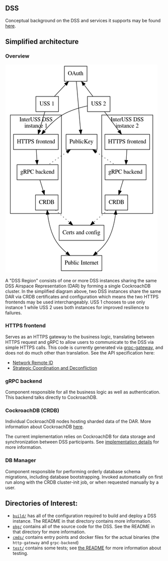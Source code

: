 
## DSS

Conceptual background on the DSS and services it supports may be found [here](./concepts.md).

## Simplified architecture

### Overview
![Simplified architecture diagram](./assets/generated/simple_architecture.png)

A "DSS Region" consists of one or more DSS instances sharing the same
DSS Airspace Representation (DAR) by forming a single CockroachDB
cluster.  In the simplified diagram above, two DSS instances share the
same DAR via CRDB certificates and configuration which means the two
HTTPS frontends may be used interchangeably.  USS 1 chooses to use only
instance 1 while USS 2 uses both instances for improved resilience to
failures.

### HTTPS frontend

Serves as an HTTPS gateway to the business logic, translating between
HTTPS request and gRPC to allow users to communicate to the DSS via
simple HTTPS calls. This code is currently generated via
[grpc-gateway](https://github.com/grpc-ecosystem/grpc-gateway), and does
not do much other than translation.  See the API specification
here:
- [Network Remote ID](https://tiny.cc/dssapi_rid)
- [Strategic Coordination and Deconfliction](https://tiny.cc/dssapi_rid)

### gRPC backend

Component responsible for all the business logic as well as
authentication. This backend talks directly to CockroachDB.

### CockroachDB (CRDB)

Individual CockroachDB nodes hosting sharded data of the DAR. More information about CockroachDB
[here](https://www.cockroachlabs.com/docs/stable/architecture/overview.html).

The current implementation relies on CockroachDB for data storage and synchronization
between DSS participants. See [implementation details](implementation_details.md) for
more information.

### DB Manager

Component responsible for performing orderly database schema migrations, including database bootstrapping. Invoked automatically on first run along with the CRDB cluster-init job, or when requested manually by a user.

## Directories of Interest:
*   [`build/`](build) has all of the configuration required to build and
    deploy a DSS instance. The README in that directory contains more
    information.
*   [`pkg/`](pkg) contains all of the source code for the DSS. See the
    README in that directory for more information.
*   [`cmds/`](cmds) contains entry points and docker files for the
    actual binaries (the `http-gateway` and `grpc-backend`)
*   [`test/`](test) contains some tests; see [the README](test/README.md)
    for more information about testing.
